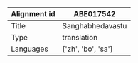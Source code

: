 |Alignment id | ABE017542
| --- | --- 
|Title | Saṅghabhedavastu 
|Type | translation
|Languages | ['zh', 'bo', 'sa']